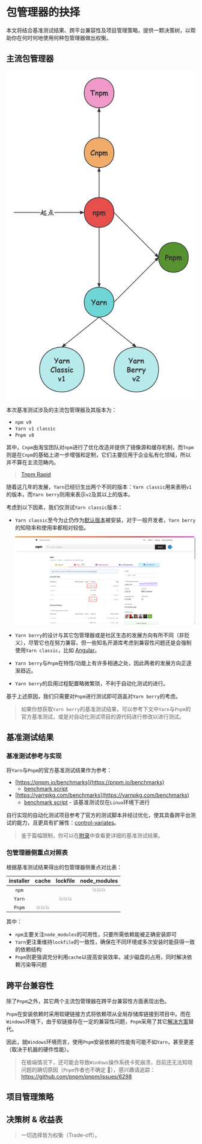 # 包管理器的抉择

本文将结合基准测试结果、跨平台兼容性及项目管理策略，提供一颗决策树，以帮助你在何时何地使用何种包管理器做出权衡。

## 主流包管理器

![pms](images/pms.jpg)

本次基准测试涉及的主流包管理器及其版本为：

- `npm v9`
- `Yarn v1 classic`
- `Pnpm v8`

其中，`Cnpm`由淘宝团队对`npm`进行了优化改造并提供了镜像源和缓存机制，而`Tnpm`则是在`Cnpm`的基础上进一步增强和定制，它们主要应用于企业私有化领域，所以并不算在主流范畴内。

> [Tnpm Rapid](https://zhuanlan.zhihu.com/p/455809528)

随着这几年的发展，`Yarn`已经衍生出两个不同的版本：`Yarn classic`用来表明`v1`的版本，而`Yarn berry`则用来表示`v2`及其以上的版本。

考虑到以下因素，我们仅测试`Yarn classic`版本：

- `Yarn classic`至今为止仍作为[默认版本](https://www.npmjs.com/package/yarn?activeTab=versions)被安装，对于一般开发者，`Yarn berry`的知晓率和使用率都相对较低。

  ![yarn-downloads](images/yarn-downloads.png)

- `Yarn berry`的设计与其它包管理器或是社区生态的发展方向有所不同（非贬义），尽管它也在努力兼容，但一些知名开源库考虑到兼容性问题还是会强制使用`Yarn classic`，比如 [Angular](https://github.com/angular/angular/blob/main/.yarn/README.md)。
- `Yarn berry`与`Pnpm`在特性/功能上有许多相通之处，因此两者的发展方向正逐渐趋近。
- `Yarn berry`的启用过程配置略微繁琐，不利于自动化测试的进行。

基于上述原因，我们只需要对`Pnpm`进行测试即可涵盖对`Yarn berry`的考虑。

> 如果你想获取`Yarn berry`的基准测试结果，可以参考下文中`Yarn`与`Pnpm`的官方基准测试，或是对自动化测试项目的源代码进行修改以进行测试。

## 基准测试结果

### 基准测试参考与实现

将`Yarn`与`Pnpm`的官方基准测试结果作为参考：

- [https://pnpm.io/benchmarks](https://pnpm.io/benchmarks)
  - [benchmark script](https://github.com/pnpm/pnpm.github.io/tree/main/benchmarks)
- [https://yarnpkg.com/benchmarks](https://yarnpkg.com/benchmarks)
  - [benchmark script](https://github.com/yarnpkg/berry/blob/master/scripts/bench-run.sh) - 该基准测试仅在`Linux`环境下进行

自行实现的自动化测试项目参考了官方的测试脚本并经过优化，使其具备跨平台测试的能力，且更具有扩展性：[control-variates](https://github.com/zhenzhenChange/control-variates)。

> 鉴于篇幅限制，你可以在[附录](./infra-link-pm-benchmarks.md)中查看更详细的基准测试结果。

### 包管理器侧重点对照表

根据基准测试结果得出的包管理器侧重点对比表：

| installer | cache  | lockfile | node_modules |
| :-------: | :----: | :------: | :----------: |
|   `npm`   |        |          |    💥💥💥    |
|  `Yarn`   |        |  💥💥💥  |              |
|  `Pnpm`   | 💥💥💥 |          |              |

其中：

- `npm`主要关注`node_modules`的可用性，只要所需依赖能被正确安装即可
- `Yarn`更注重维持`lockfile`的一致性，确保在不同环境或多次安装时能获得一致的依赖结构
- `Pnpm`则更强调充分利用`cache`以提高安装效率，减少磁盘的占用，同时解决依赖污染等问题

## 跨平台兼容性

除了`Pnpm`之外，其它两个主流包管理器在跨平台兼容性方面表现出色。

`Pnpm`在安装依赖时采用软硬链接方式将依赖项从全局存储库链接到项目中。而在`Windows`环境下，由于软链接存在一定的兼容性问题，`Pnpm`采用了其它[解决方案](https://pnpm.io/faq#does-it-work-on-windows)替代。

因此，就`Windows`环境而言，使用`Pnpm`安装依赖的性能有可能不如`Yarn`，甚至更差（取决于机器的硬件性能）。

> 在极端情况下，还可能会导致`Windows`操作系统卡死崩溃，目前还无法知晓问题的确切原因（`Pnpm`作者也不确定 🤣），感兴趣请追踪：<https://github.com/pnpm/pnpm/issues/6298>

## 项目管理策略

## 决策树 & 收益表

> 一切选择皆为权衡（Trade-off）。
